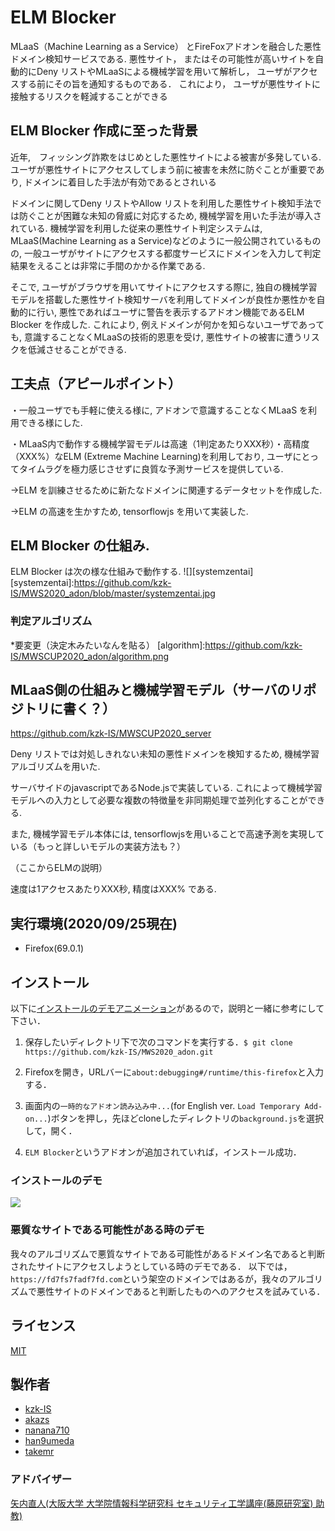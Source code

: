 # ELM Blocker 

MLaaS（Machine Learning as a Service） とFireFoxアドオンを融合した悪性ドメイン検知サービスである.
悪性サイト， またはその可能性が高いサイトを自動的にDeny リストやMLaaSによる機械学習を用いて解析し， ユーザがアクセスする前にその旨を通知するものである． これにより， ユーザが悪性サイトに接触するリスクを軽減することができる

## ELM Blocker 作成に至った背景

近年,　フィッシング詐欺をはじめとした悪性サイトによる被害が多発している. ユーザが悪性サイトにアクセスしてしまう前に被害を未然に防ぐことが重要であり, ドメインに着目した手法が有効であるとされいる

ドメインに関してDeny リストやAllow リストを利用した悪性サイト検知手法では防ぐことが困難な未知の脅威に対応するため, 機械学習を用いた手法が導入されている. 機械学習を利用した従来の悪性サイト判定システムは, MLaaS(Machine Learning as a Service)などのように一般公開されているものの, 一般ユーザがサイトにアクセスする都度サービスにドメインを入力して判定結果をえることは非常に手間のかかる作業である. 

そこで, ユーザがブラウザを用いてサイトにアクセスする際に, 独自の機械学習モデルを搭載した悪性サイト検知サーバを利用してドメインが良性か悪性かを自動的に行い, 悪性であればユーザに警告を表示するアドオン機能であるELM Blocker を作成した. これにより, 例えドメインが何かを知らないユーザであっても, 意識することなくMLaaSの技術的恩恵を受け, 悪性サイトの被害に遭うリスクを低減させることができる. 

## 工夫点（アピールポイント）

・一般ユーザでも手軽に使える様に, アドオンで意識することなくMLaaS を利用できる様にした.

・MLaaS内で動作する機械学習モデルは高速（1判定あたりXXX秒）・高精度（XXX%）なELM (Extreme Machine Learning)を利用しており, ユーザにとってタイムラグを極力感じさせずに良質な予測サービスを提供している.

  ->ELM を訓練させるために新たなドメインに関連するデータセットを作成した.

  ->ELM の高速を生かすため, tensorflowjs を用いて実装した.

## ELM Blocker の仕組み.

ELM Blocker は次の様な仕組みで動作する.
![][systemzentai]
[systemzentai]:https://github.com/kzk-IS/MWS2020_adon/blob/master/systemzentai.jpg

### 判定アルゴリズム

*要変更（決定木みたいなんを貼る）
[algorithm]:https://github.com/kzk-IS/MWSCUP2020_adon/algorithm.png

## MLaaS側の仕組みと機械学習モデル（サーバのリポジトリに書く？）
https://github.com/kzk-IS/MWSCUP2020_server

Deny リストでは対処しきれない未知の悪性ドメインを検知するため, 機械学習アルゴリズムを用いた.

サーバサイドのjavascriptであるNode.jsで実装している. これによって機械学習モデルへの入力として必要な複数の特徴量を非同期処理で並列化することができる.

また, 機械学習モデル本体には, tensorflowjsを用いることで高速予測を実現している（もっと詳しいモデルの実装方法も？）

（ここからELMの説明）

速度は1アクセスあたりXXX秒, 精度はXXX% である.

## 実行環境(2020/09/25現在)

- Firefox(69.0.1)

## インストール

以下に[インストールのデモアニメーション](https://github.com/akazs/MWS2019_F.SE#%E3%82%A4%E3%83%B3%E3%82%B9%E3%83%88%E3%83%BC%E3%83%AB%E3%81%AE%E3%83%87%E3%83%A2)があるので，説明と一緒に参考にして下さい．

1. 保存したいディレクトリ下で次のコマンドを実行する．`$ git clone https://github.com/kzk-IS/MWS2020_adon.git`

1. Firefoxを開き，URLバーに`about:debugging#/runtime/this-firefox`と入力する．

1. 画面内の`一時的なアドオン読み込み中...`(for English ver. `Load Temporary Add-on...`)ボタンを押し，先ほどcloneしたディレクトリの`background.js`を選択して，開く．

1. `ELM Blocker`というアドオンが追加されていれば，インストール成功．

### インストールのデモ
![][install_demo]

[install_demo]:https://github.com/kzk-IS/MWS2020_adon/blob/master/install_demo.gif

### 悪質なサイトである可能性がある時のデモ

我々のアルゴリズムで悪質なサイトである可能性があるドメイン名であると判断されたサイトにアクセスしようとしている時のデモである．
以下では，`https://fd7fs7fadf7fd.com`という架空のドメインではあるが，我々のアルゴリズムで悪性サイトのドメインであると判断したものへのアクセスを試みている．


## ライセンス

[MIT](https://github.com/tcnksm/tool/blob/master/LICENCE)

## 製作者

- [kzk-IS](https://github.com/kzk-IS)
- [akazs](https://github.com/akazs)
- [nanana710](https://github.com/nanana710)
- [han9umeda](https://github.com/han9umeda)
- [takemr](https://github.com/takemr)

### アドバイザー

[矢内直人(大阪大学 大学院情報科学研究科 セキュリティ工学講座(藤原研究室) 助教)](http://www-infosec.ist.osaka-u.ac.jp/~yanai/)
